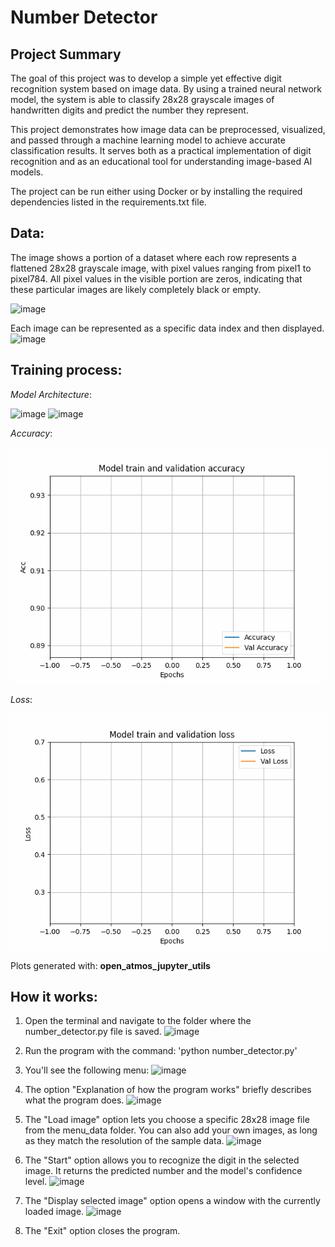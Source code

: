 # Number Detector

## Project Summary

The goal of this project was to develop a simple yet effective digit recognition system based on image data. By using a trained neural network model, the system is able to classify 28x28 grayscale images of handwritten digits and predict the number they represent.

This project demonstrates how image data can be preprocessed, visualized, and passed through a machine learning model to achieve accurate classification results. It serves both as a practical implementation of digit recognition and as an educational tool for understanding image-based AI models.

The project can be run either using Docker or by installing the required dependencies listed in the requirements.txt file.
## Data:

The image shows a portion of a dataset where each row represents a flattened 28x28 grayscale image, with pixel values ranging from pixel1 to pixel784. All pixel values in the visible portion are zeros, indicating that these particular images are likely completely black or empty.


![image](https://github.com/user-attachments/assets/23ae7d54-964e-45b2-ad4a-854f5f00aece)

Each image can be represented as a specific data index and then displayed.
![image](https://github.com/user-attachments/assets/0a59580f-8bf8-41d3-8cb4-9095aa44a74d)


## Training process:

*Model Architecture*:

![image](https://github.com/user-attachments/assets/68f81d89-8b77-4722-99e8-6f5bb3d07604)
![image](https://github.com/user-attachments/assets/94acf2b1-f8be-472e-a39f-238353a48325)

*Accuracy*:

![](tmp50wlmavl.gif)

*Loss*:

![](tmpakthgjb3.gif)

Plots generated with: **open_atmos_jupyter_utils**

## How it works:
1. Open the terminal and navigate to the folder where the number_detector.py file is saved.
![image](https://github.com/user-attachments/assets/758bf823-1f3a-44cd-8eab-e68993b78d33)

2. Run the program with the command:
   'python number_detector.py'

3. You'll see the following menu:
![image](https://github.com/user-attachments/assets/62b1031b-30e1-400c-bc7f-f97ef1dd9490)

4. The option "Explanation of how the program works" briefly describes what the program does.
![image](https://github.com/user-attachments/assets/92d6f7a5-c84e-48a9-9e8d-46dc4c13c341)

6. The "Load image" option lets you choose a specific 28x28 image file from the menu_data folder.
You can also add your own images, as long as they match the resolution of the sample data.
![image](https://github.com/user-attachments/assets/7df2e9bb-5235-4cd0-a2c4-17db11966adc)

7. The "Start" option allows you to recognize the digit in the selected image.
It returns the predicted number and the model's confidence level.
![image](https://github.com/user-attachments/assets/f5e428c5-979d-4b5d-bc09-0026bd9f4f3a)

8. The "Display selected image" option opens a window with the currently loaded image.
![image](https://github.com/user-attachments/assets/41d562fa-f647-4fed-a7d1-886d0ea1a3a8)

9. The "Exit" option closes the program.


